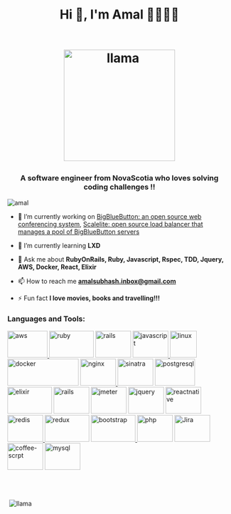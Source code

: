 <h1 align="center">Hi 👋, I'm Amal 👨‍💻🕺🏻<p align="center"><br><img src="https://media.giphy.com/media/wGHzP44u7zBF7iPvCH/giphy.gif" alt="llama"  width="250" height="250"/></p></h1> 
<h3 align="center">A software engineer from NovaScotia who loves solving coding challenges !!</h3>
<p align="left"> <img src="https://komarev.com/ghpvc/?username=amalrails&label=Profile%20views&color=0e75b6&style=flat" alt="amal" /> </p>

- 🔭 I’m currently working on [BigBlueButton: an open source web conferencing system](https://bigbluebutton.org/), [Scalelite: open source load balancer that manages a pool of BigBlueButton servers](https://github.com/blindsidenetworks/scalelite)

- 🌱 I’m currently learning **LXD**

- 💬 Ask me about **RubyOnRails, Ruby, Javascript, Rspec, TDD, Jquery, AWS, Docker, React, Elixir**

- 📫 How to reach me **amalsubhash.inbox@gmail.com**

- ⚡ Fun fact **I love movies, books and travelling!!!**

<h3 align="left">Languages and Tools:</h3>
<p align="left"> <a href="https://aws.amazon.com" target="_blank"> <img src="https://datashoptalk.com/wp-content/uploads/2018/01/aws-logo.png" alt="aws" width="90" height="60"/> </a> 
<img src="https://fuzati.com/wp-content/uploads/2016/12/Ruby-Logo.png" alt="ruby" width="100" height="60"/> </a> <img src="https://logodix.com/logo/1660070.jpg" alt="rails" width="80" height="60"/> </a>
<a href="https://developer.mozilla.org/en-US/docs/Web/JavaScript" target="_blank"> <img src="https://mayankgroverconsultant.files.wordpress.com/2014/08/web-logos.png" alt="javascript" width="80" height="60"/> </a>
<a href="https://www.linux.org/" target="_blank"> <img src="https://mpng.subpng.com/20180810/hat/kisspng-penguin-logo-linux-brand-font-difference-between-linux-and-window-operating-syst-5b6d4985beb4f4.2248640515338889017811.jpg" alt="linux" width="60" height="60"/> </a> 
<img src="https://www.kubernetesacademy.ca/img/K8sDockerLogos.png" alt="docker" width=160" height="60"/> </a> 
<a href="https://www.nginx.com" target="_blank"> <img src="https://www.nginx.com/wp-content/uploads/2020/07/nginx-default_featured-2020.png" alt="nginx" width="80" height="60"/> </a> 
<img src="https://avatars.githubusercontent.com/u/8312?s=400&v=4" alt="sinatra" width="80" height="60"/>
<img src="https://www.zdnet.com/a/hub/i/2018/04/19/092cbf81-acac-4f3a-91a1-5a26abc1721f/postgresql-logo.png" alt="postgresql" width="90" height="60"/> </a> 
<img src="https://media.onlinecoursebay.com/2019/03/14043956/1889312_18ff.jpg" alt="elixir" width="100" height="60"/>
<img src="https://www.plutora.com/wp-content/uploads/2019/01/rspec.jpg" alt="rails" width="80" height="60"/>
<img src="https://pbs.twimg.com/profile_images/721661302196842496/8mAJQD05.jpg" alt="jmeter" width="80" height="60"/>
<img src="https://e7.pngegg.com/pngimages/662/163/png-clipart-jquery-logo-web-development-jquery-ui-javascript-computer-icons-jqlogo-emblem-label.png" alt="jquery" width="80" height="60"/> 
</a> <a href="https://reactnative.dev/" target="_blank"> <img src="https://reactnative.dev/img/header_logo.svg" alt="reactnative" width="80" height="60"/> 
</a> <a href="https://redis.io" target="_blank"> <img src="https://chris.lu/upload/images/redis.png" alt="redis" width="80" height="60"/> </a> 
<img src="https://www.freecodecamp.org/news/content/images/2020/10/gcp.png" alt="redux" width="100" height="60"/> </a>
<a href="https://getbootstrap.com" target="_blank"> <img src="https://i.pinimg.com/originals/c1/78/5d/c1785d50a929254419fa4aad0560b058.png" alt="bootstrap" width="100" height="60"/> </a> 
<img src="https://www.php.net/images/logos/new-php-logo.svg" alt="php" width="80" height="60"/> </a> 
<img src="https://bs-uploads.toptal.io/blackfish-uploads/components/skill_page/content/logo_file/logo/195649/JIRA_logo-e5a9c767df8a60eb2d242a356ce3fdca.jpg" alt="Jira" width="80" height="60"/> </a> 
<img src="https://img.favpng.com/24/3/17/coffeescript-javascript-ruby-on-rails-logo-png-favpng-vGRVLWKdYW0maCSq7Mmnv4uji.jpg" alt="coffee-scrpt" width="80" height="60"/> </a> 
<img src="https://download.logo.wine/logo/MySQL/MySQL-Logo.wine.png" alt="mysql" width="80" height="60"/> </a> </p>

</br>
</br>

<p>&nbsp;<img align="center" src="https://github-readme-stats.vercel.app/api?username=amalrails&show_icons=true" alt="llama" /></p>
